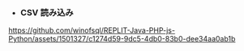 
- ### CSV 読み込み
https://github.com/winofsql/REPLIT-Java-PHP-js-Python/assets/1501327/c1274d59-9dc5-4db0-83b0-dee34aa0ab1b

